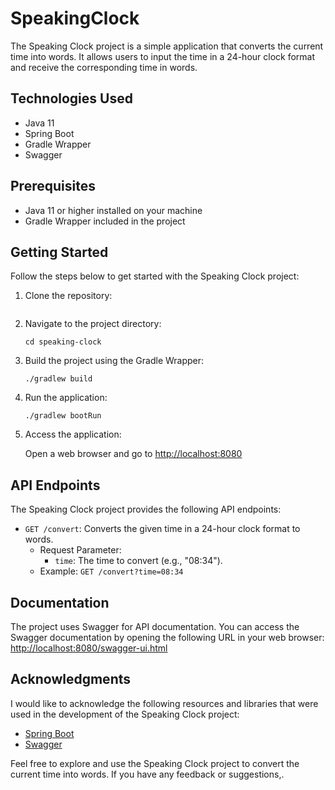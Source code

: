# SpeakingClock

The Speaking Clock project is a simple application that converts the current time into words. It allows users to input the time in a 24-hour clock format and receive the corresponding time in words.

## Technologies Used

- Java 11
- Spring Boot
- Gradle Wrapper
- Swagger

## Prerequisites

- Java 11 or higher installed on your machine
- Gradle Wrapper included in the project

## Getting Started

Follow the steps below to get started with the Speaking Clock project:

1. Clone the repository:

   ```shell

   ```

2. Navigate to the project directory:

   ```shell
   cd speaking-clock
   ```

3. Build the project using the Gradle Wrapper:

   ```shell
   ./gradlew build
   ```

4. Run the application:

   ```shell
   ./gradlew bootRun
   ```

5. Access the application:

   Open a web browser and go to [http://localhost:8080](http://localhost:8080)

## API Endpoints

The Speaking Clock project provides the following API endpoints:

- `GET /convert`: Converts the given time in a 24-hour clock format to words.
  - Request Parameter:
    - `time`: The time to convert (e.g., "08:34").
  - Example: `GET /convert?time=08:34`

## Documentation

The project uses Swagger for API documentation. You can access the Swagger documentation by opening the following URL in your web browser: [http://localhost:8080/swagger-ui.html](http://localhost:8080/swagger-ui.html)

## Acknowledgments

I would like to acknowledge the following resources and libraries that were used in the development of the Speaking Clock project:

- [Spring Boot](https://spring.io/projects/spring-boot)
- [Swagger](https://swagger.io/)

Feel free to explore and use the Speaking Clock project to convert the current time into words. If you have any feedback or suggestions,.


